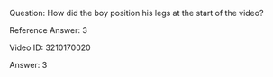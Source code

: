 Question: How did the boy position his legs at the start of the video?

Reference Answer: 3

Video ID: 3210170020

Answer: 3

